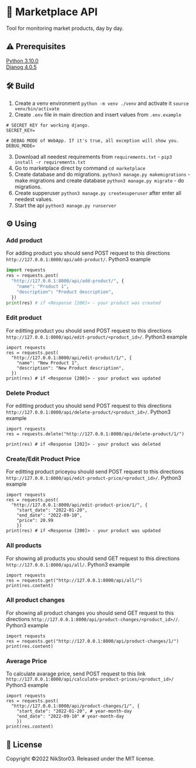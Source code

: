# 🏪 Marketplace API

Tool for monitoring market products, day by day.

## ⚠️ Prerequisites
<a href="https://www.python.org/downloads/release/python-3100/">Python 3.10.0</a><br>
<a href="https://www.djangoproject.com/download/">Djanog 4.0.5</a><br>

## 🛠 Build
1. Create a venv environment `python -m venv ./venv` and activate it `source venv/bin/activate`
2. Create `.env` file in main direction and insert values from `.env.example`
  ```
  # SECRET KEY for working django.
  SECRET_KEY=
  
  # DEBAG MODE of WebApp. If it's true, all exception will show you.
  DEBUG_MODE=
  ```
 3. Download all needest requirements from `requirements.txt` - `pip3 install -r requirements.txt`
 4. Go to marketplace direct by command `cd marketplace`
 5. Create database and do migrations.
    `python3 manage.py makemigrations` - make migrations and create database
    `python3 manage.py migrate` - do migrations.
 6. Create supperuser `python3 manage.py createsuperuser` after enter all needest values.
 7. Start the api `python3 manage.py runserver`

## ⚙️ Using

### Add product
For adding product you should send POST request to this directions `http://127.0.0.1:8000/api/add-product/`.
Python3 example
```python
import requests
res = requests.post(
  "http://127.0.0.1:8000/api/add-product/", {
    "name": "Product 1",
    "description": "Product description",
  })
print(res) # if <Response [200]> - your product was created
```

### Edit product
For editting product you should send POST request to this directions `http://127.0.0.1:8000/api/edit-product/<product_id>/`.
Python3 example
```
import requests
res = requests.post(
  "http://127.0.0.1:8000/api/edit-product/1/", {
    "name": "New Product 1",
    "description": "New Product description",
  })
print(res) # if <Response [200]> - your product was updated
```

### Delete Product
For editting product you should send POST request to this directions `http://127.0.0.1:8000/api/delete-product/<product_id>/`.
Python3 example
```
import requests
res = requests.delete("http://127.0.0.1:8000/api/delete-product/1/")

print(res) # if <Response [202]> - your product was deleted
```

### Create/Edit Product Price
For editting product priceyou should send POST request to this directions `http://127.0.0.1:8000/api/edit-product-price/<product_id>/`.
Python3 example
```
import requests
res = requests.post(
  "http://127.0.0.1:8000/api/edit-product-price/1/", {
    "start_date": "2022-01-20",
    "end_date": "2022-09-10",
    "price": 20.99
    })
print(res) # if <Response [200]> - your product was updated
```

### All products
For showing all products you should send GET request to this directions `http://127.0.0.1:8000/api/all/`.
Python3 example
```
import requests
res = requests.get("http://127.0.0.1:8000/api/all/")
print(res.content)
```

### All product changes
For showing all product changes you should send GET request to this directions `http://127.0.0.1:8000/api/product-changes/<product_id>//`.
Python3 example
```
import requests
res = requests.get("http://127.0.0.1:8000/api/product-changes/1/")
print(res.content)
```

### Average Price
To calculate avarage price, send POST request to this link `http://127.0.0.1:8000/api/calculate-product-prices/<product_id>/`
Python3 example
```
import requests
res = requests.post(
  "http://127.0.0.1:8000/api/product-changes/1/", {
    "start_date": "2022-01-20", # year-month-day
    "end_date": "2022-09-10" # year-month-day
    })
print(res.content)
```


## 📄 License
 Copyright ©2022 NikStor03. Released under the MIT license.
